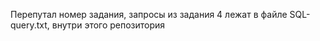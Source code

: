 Перепутал номер задания, запросы из задания 4 лежат в файле SQL-query.txt, внутри этого репозитория
